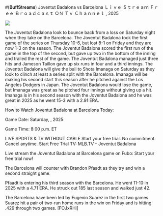 #(𝐁𝐮𝐟𝐟𝐒𝐭𝐫𝐞𝐚𝐦𝐬) Joventut Badalona vs Barcelona Ｌｉｖｅ Ｓｔｒｅａｍ Ｆｒｅｅ Ｂｒｏａｄｃａｓｔ ＯＮ Ｔｖ Ｃｈａｎｎｅｌ , 2025  
  
  
[![](https://i.imgur.com/qSNzIqt.png)](https://movie.rssnews.media/YdAVxPpU.php)  
  
The Joventut Badalona look to bounce back from a loss on Saturday night when they take on the Barcelona. The Joventut Badalona took the first game of the series on Thursday 10-6, but lost 8-1 on Friday and they are now 1-3 on the season. The Joventut Badalona scored the first run of the game in the top of the second, but gave up two in the bottom of the inning and trailed the rest of the game. The Joventut Badalona managed just three hits and Jameson Taillon gave up six runs in four and a third innings. The Joventut Badalona will give the ball to Shota Imanaga on Saturday as they look to clinch at least a series split with the Barcelona. Imanaga will be making his second start this season after he pitched against the Los Angeles Dodgers in Japan. The Joventut Badalona would lose the game, but Imanaga was great as he pitched four innings without giving up a hit. Imanaga is in his second season with the Joventut Badalona and he was great in 2025 as he went 15-3 with a 2.91 ERA.

How to Watch Joventut Badalona at Barcelona Today:

Game Date: Saturday, , 2025

Game Time: 8:00 p.m. ET

LIVE SPORTS & TV WITHOUT CABLE
Start your free trial. No commitment. Cancel anytime.
Start Free Trial
TV: MLB.TV – Joventut Badalona

Live stream the Joventut Badalona at Barcelona game on Fubo: Start your free trial now!

The Barcelona will counter with Brandon Pfaadt as they try and win a second straight game.

Pfaadt is entering his third season with the Barcelona. He went 11-10 in 2025 with a 4.71 ERA. He struck out 185 last season and walked just 42.

The Barcelona have been led by Eugenio Suarez in the first two games. Suarez hit a pair of two-run home runs in the win on Friday and is hitting .429 through two games. [FOJxRHi]
